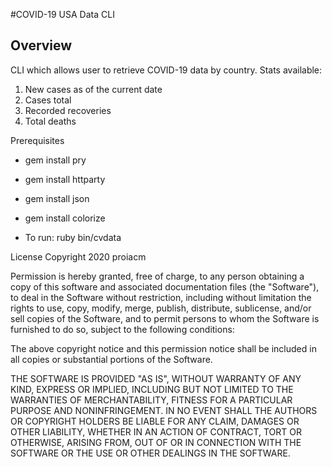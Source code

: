 #COVID-19 USA Data CLI

## Overview 
CLI which allows user to retrieve COVID-19 data by country. 
Stats available: 
1. New cases as of the current date
2. Cases total
3. Recorded recoveries
4. Total deaths

Prerequisites 
- gem install pry
- gem install httparty
- gem install json
- gem install colorize

- To run: ruby bin/cvdata


License 
Copyright 2020 proiacm

Permission is hereby granted, free of charge, to any person obtaining a copy of this software and associated documentation files (the "Software"), to deal in the Software without restriction, including without limitation the rights to use, copy, modify, merge, publish, distribute, sublicense, and/or sell copies of the Software, and to permit persons to whom the Software is furnished to do so, subject to the following conditions:

The above copyright notice and this permission notice shall be included in all copies or substantial portions of the Software.

THE SOFTWARE IS PROVIDED "AS IS", WITHOUT WARRANTY OF ANY KIND, EXPRESS OR IMPLIED, INCLUDING BUT NOT LIMITED TO THE WARRANTIES OF MERCHANTABILITY, FITNESS FOR A PARTICULAR PURPOSE AND NONINFRINGEMENT. IN NO EVENT SHALL THE AUTHORS OR COPYRIGHT HOLDERS BE LIABLE FOR ANY CLAIM, DAMAGES OR OTHER LIABILITY, WHETHER IN AN ACTION OF CONTRACT, TORT OR OTHERWISE, ARISING FROM, OUT OF OR IN CONNECTION WITH THE SOFTWARE OR THE USE OR OTHER DEALINGS IN THE SOFTWARE.
